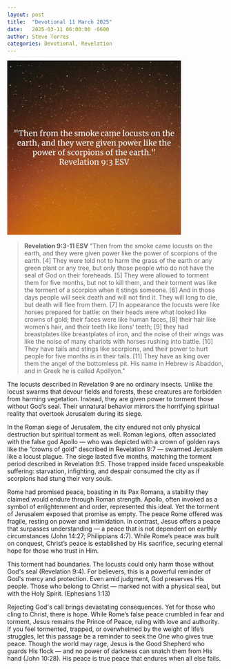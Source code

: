 ```yaml
---
layout: post
title:  "Devotional 11 March 2025"
date:   2025-03-11 06:00:00 -0600
author: Steve Torres
categories: Devotional, Revelation
---
```

<img src="https://github.com/ElEsteeb/ElEsteeb.github.io/blob/main/images/devotionals/Rev-9_3.jpg?raw=true" alt="Revelation 9:3.jpg" style="max-width: 80%; height: auto;">

>**Revelation 9:3-11 ESV**
>"Then from the smoke came locusts on the earth, and they were given power like the power of scorpions of the earth. [4] They were told not to harm the grass of the earth or any green plant or any tree, but only those people who do not have the seal of God on their foreheads. [5] They were allowed to torment them for five months, but not to kill them, and their torment was like the torment of a scorpion when it stings someone. [6] And in those days people will seek death and will not find it. They will long to die, but death will flee from them. [7]  In appearance the locusts were like horses prepared for battle: on their heads were what looked like crowns of gold; their faces were like human faces, [8] their hair like women’s hair, and their teeth like lions’ teeth; [9] they had breastplates like breastplates of iron, and the noise of their wings was like the noise of many chariots with horses rushing into battle. [10] They have tails and stings like scorpions, and their power to hurt people for five months is in their tails. [11] They have as king over them the angel of the bottomless pit. His name in Hebrew is Abaddon, and in Greek he is called Apollyon."

The locusts described in Revelation 9 are no ordinary insects. Unlike the locust swarms that devour fields and forests, these creatures are forbidden from harming vegetation. Instead, they are given power to torment those without God’s seal. Their unnatural behavior mirrors the horrifying spiritual reality that overtook Jerusalem during its siege.

In the Roman siege of Jerusalem, the city endured not only physical destruction but spiritual torment as well. Roman legions, often associated with the false god Apollo — who was depicted with a crown of golden rays like the “crowns of gold” described in Revelation 9:7 — swarmed Jerusalem like a locust plague. The siege lasted five months, matching the torment period described in Revelation 9:5. Those trapped inside faced unspeakable suffering: starvation, infighting, and despair consumed the city as if scorpions had stung their very souls.

Rome had promised peace, boasting in its Pax Romana, a stability they claimed would endure through Roman strength. Apollo, often invoked as a symbol of enlightenment and order, represented this ideal. Yet the torment of Jerusalem exposed that promise as empty. The peace Rome offered was fragile, resting on power and intimidation. In contrast, Jesus offers a peace that surpasses understanding — a peace that is not dependent on earthly circumstances (John 14:27; Philippians 4:7). While Rome’s peace was built on conquest, Christ’s peace is established by His sacrifice, securing eternal hope for those who trust in Him.

This torment had boundaries. The locusts could only harm those without God's seal (Revelation 9:4). For believers, this is a powerful reminder of God's mercy and protection. Even amid judgment, God preserves His people. Those who belong to Christ — marked not with a physical seal, but with the Holy Spirit. (Ephesians 1:13)

Rejecting God's call brings devastating consequences. Yet for those who cling to Christ, there is hope. While Rome’s false peace crumbled in fear and torment, Jesus remains the Prince of Peace, ruling with love and authority. If you feel tormented, trapped, or overwhelmed by the weight of life’s struggles, let this passage be a reminder to seek the One who gives true peace. Though the world may rage, Jesus is the Good Shepherd who guards His flock — and no power of darkness can snatch them from His hand (John 10:28). His peace is true peace that endures when all else fails.


<script src="https://www.biblegateway.com/public/link-to-us/tooltips/bglinks.js" type="text/javascript"></script>
<script type="text/javascript">
BGLinks.version = "ESV";
BGLinks.linkVerses();
</script>
